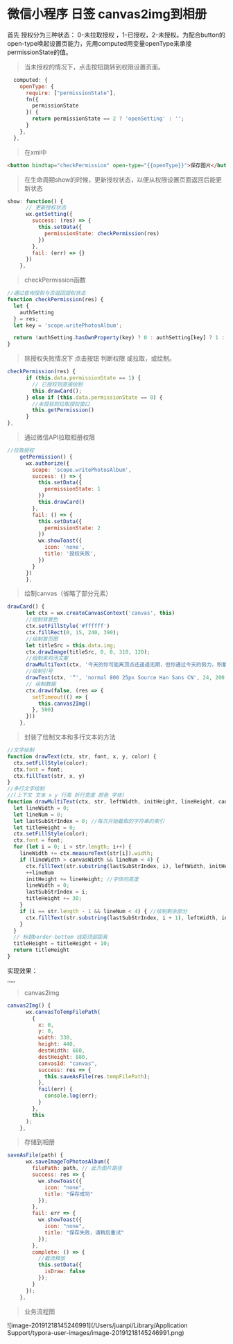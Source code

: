 # 微信小程序 日签 canvas2img到相册

首先 授权分为三种状态： 0-未拉取授权 ，1-已授权，2-未授权。为配合button的open-type唤起设置页能力，先用computed用变量openType来承接permissionState的值。

> 当未授权的情况下，点击按钮跳转到权限设置页面。

```javascript
  computed: {
    openType: {
      require: ["permissionState"],
      fn({
        permissionState
      }) {
        return permissionState == 2 ? 'openSetting' : '';
      }
    },
  },
```

> 在xml中

```html
<button bindtap="checkPermission" open-type="{{openType}}">保存图片</button>
```

> 在生命周期show的时候，更新授权状态，以便从权限设置页面返回后能更新状态

```javascript
show: function() {
      // 更新授权状态
      wx.getSetting({
        success: (res) => {
          this.setData({
            permissionState: checkPermission(res)
          })
        },
        fail: (err) => {}
      })
    },
```

> checkPermission函数

```javascript
//通过查询授权与否返回授权状态
function checkPermission(res) {
  let {
    authSetting
  } = res;
  let key = 'scope.writePhotosAlbum';

  return !authSetting.hasOwnProperty(key) ? 0 : authSetting[key] ? 1 : 2
}
```

> 除授权失败情况下 点击按钮 判断权限 或拉取，或绘制。

```js
checkPermission(res) {
      if (this.data.permissionState == 1) {
        // 已授权则直接绘制
        this.drawCard();
      } else if (this.data.permissionState == 0) {
        //未授权则拉取授权窗口
        this.getPermission()
      }
},
```

> 通过微信API拉取相册权限

```javascript
//拉取授权
    getPermission() {
      wx.authorize({
        scope: 'scope.writePhotosAlbum',
        success: () => {
          this.setData({
            permissionState: 1
          })
          this.drawCard()
        },
        fail: () => {
          this.setData({
            permissionState: 2
          })
          wx.showToast({
            icon: 'none',
            title: '授权失败',
          })
        }
      })
      },
```

> 绘制canvas（省略了部分元素）

```javascript
drawCard() {
      let ctx = wx.createCanvasContext('canvas', this)
      //绘制背景色
      ctx.setFillStyle('#ffffff')
      ctx.fillRect(0, 15, 240, 390);
      //绘制首页图
      let titleSrc = this.data.img;
      ctx.drawImage(titleSrc, 0, 0, 310, 120);
      //绘制来鸡汤文案
      drawMultiText(ctx, '今天的你可能离顶点还遥遥无期，但你通过今天的努力，积蓄了明天勇攀高峰的力量。', 40, 280, 32, 215, '#333333', 'normal 500 19px Source Han Sans CN')
      //绘制引号
      drawText(ctx, '“', 'normal 800 25px Source Han Sans CN', 24, 200, '#F48400')
      // 绘制数据
      ctx.draw(false, (res => {
        setTimeout(() => {
          this.canvas2Img()
        }, 500)
      }))
    },
```

> 封装了绘制文本和多行文本的方法

```js
//文字绘制
function drawText(ctx, str, font, x, y, color) {
  ctx.setFillStyle(color);
  ctx.font = font;
  ctx.fillText(str, x, y)
}
//多行文字绘制 
//(上下文 文本 x y 行高 折行宽度 颜色 字体)
function drawMultiText(ctx, str, leftWidth, initHeight, lineHeight, canvasWidth, color, font) {
  let lineWidth = 0;
  let lineNum = 0;
  let lastSubStrIndex = 0; //每次开始截取的字符串的索引
  let titleHeight = 0;
  ctx.setFillStyle(color);
  ctx.font = font;
  for (let i = 0; i < str.length; i++) {
    lineWidth += ctx.measureText(str[i]).width;
    if (lineWidth > canvasWidth && lineNum < 4) {
      ctx.fillText(str.substring(lastSubStrIndex, i), leftWidth, initHeight); //绘制截取部分
      ++lineNum
      initHeight += lineHeight; //字体的高度
      lineWidth = 0;
      lastSubStrIndex = i;
      titleHeight += 30;
    }
    if (i == str.length - 1 && lineNum < 4) { //绘制剩余部分
      ctx.fillText(str.substring(lastSubStrIndex, i + 1), leftWidth, initHeight);
    }
  }
  // 标题border-bottom 线距顶部距离
  titleHeight = titleHeight + 10;
  return titleHeight
}
```

实现效果：

<img src="/Users/juanpi/Downloads/wxe24df0d381ae8dd9.o6zAJs5LGPcsDhXWQ9CsqUQZWNSw.L54T1YmaREPr91a3c23c5f5f85e06da6e634cf0ac05a.png" alt="实现效果" style="zoom:25%;" />

> canvas2img

```js
canvas2Img() {
      wx.canvasToTempFilePath(
        {
          x: 0,
          y: 0,
          width: 330,
          height: 440,
          destWidth: 660,
          destHeight: 880,
          canvasId: "canvas",
          success: res => {
            this.saveAsFile(res.tempFilePath);
          },
          fail(err) {
            console.log(err);
          }
        },
        this
      );
    },
```

> 存储到相册

```js
saveAsFile(path) {
      wx.saveImageToPhotosAlbum({
        filePath: path, // 此为图片路径
        success: res => {
          wx.showToast({
            icon: "none",
            title: "保存成功"
          });
        },
        fail: err => {
          wx.showToast({
            icon: "none",
            title: "保存失败，请稍后重试"
          });
        },
        complete: () => {
          //截流释放
          this.setData({
            isDraw: false
          });
        }
      });
    },
```

> 业务流程图

![image-20191218145246991](/Users/juanpi/Library/Application Support/typora-user-images/image-20191218145246991.png)